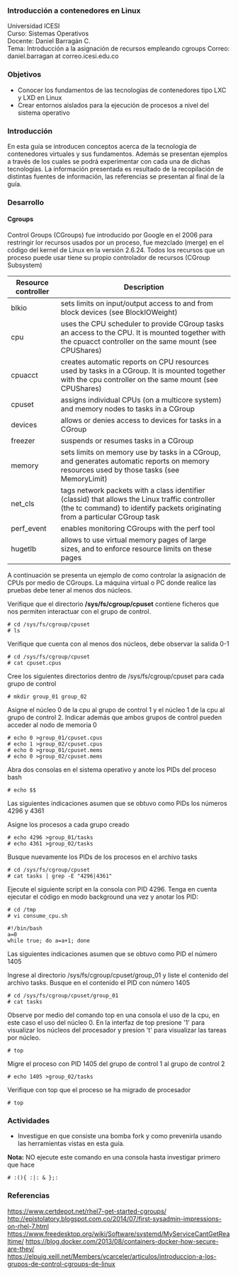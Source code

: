 ### Introducción a contenedores en Linux
Universidad ICESI  
Curso: Sistemas Operativos  
Docente: Daniel Barragán C.  
Tema: Introducción a la asignación de recursos empleando cgroups 
Correo: daniel.barragan at correo.icesi.edu.co

### Objetivos
* Conocer los fundamentos de las tecnologías de contenedores tipo LXC y LXD en Linux
* Crear entornos aislados para la ejecución de procesos a nivel del sistema operativo

### Introducción
En esta guía se introducen conceptos acerca de la tecnología de contenedores virtuales y sus fundamentos. Además se presentan
ejemplos a través de los cuales se podrá experimentar con cada una de dichas tecnologías. La información presentada es resultado de la recopilación de distintas fuentes de información, las referencias se presentan al final de la guía.

### Desarrollo

#### Cgroups
Control Groups (CGroups) fue introducido por Google en el 2006 para restringir lor recursos usados por un proceso, fue mezclado (merge) en el código del kernel de Linux en la versión 2.6.24. Todos los recursos que un proceso puede usar tiene su propio controlador de recursos (CGroup Subsystem)

| Resource controller | Description |
|------|------|
| blkio | sets limits on input/output access to and from block devices (see BlockIOWeight) |
| cpu | uses the CPU scheduler to provide CGroup tasks an access to the CPU. It is mounted together with the cpuacct controller on the same mount (see CPUShares) |
| cpuacct | creates automatic reports on CPU resources used by tasks in a CGroup. It is mounted together with the cpu controller on the same mount (see CPUShares) |
| cpuset | assigns individual CPUs (on a multicore system) and memory nodes to tasks in a CGroup |
| devices | allows or denies access to devices for tasks in a CGroup |
| freezer | suspends or resumes tasks in a CGroup |
| memory | sets limits on memory use by tasks in a CGroup, and generates automatic reports on memory resources used by those tasks (see MemoryLimit) |
| net_cls | tags network packets with a class identifier (classid) that allows the Linux traffic controller (the tc command) to identify packets originating from a particular CGroup task |
| perf_event | enables monitoring CGroups with the perf tool |
| hugetlb | allows to use virtual memory pages of large sizes, and to enforce resource limits on these pages |

A continuación se presenta un ejemplo de como controlar la asignación de CPUs por medio de CGroups. La máquina virtual o PC donde realice las pruebas debe tener al menos dos núcleos.

Verifique que el directorio **/sys/fs/cgroup/cpuset** contiene ficheros que nos permiten interactuar con el grupo de control.
```
# cd /sys/fs/cgroup/cpuset
# ls
```

Verifique que cuenta con al menos dos núcleos, debe observar la salida 0-1
```
# cd /sys/fs/cgroup/cpuset
# cat cpuset.cpus
```

Cree los siguientes directorios dentro de /sys/fs/cgroup/cpuset para cada grupo de control
```
# mkdir group_01 group_02
```

Asigne el núcleo 0 de la cpu al grupo de control 1 y el núcleo 1 de la cpu al grupo de control 2. Indicar además que ambos grupos de control pueden acceder al nodo de memoria 0
```
# echo 0 >group_01/cpuset.cpus
# echo 1 >group_02/cpuset.cpus
# echo 0 >group_01/cpuset.mems
# echo 0 >group_02/cpuset.mems
```

Abra dos consolas en el sistema operativo y anote los PIDs del proceso bash
```
# echo $$
```

Las siguientes indicaciones asumen que se obtuvo como PIDs los números 4296 y 4361

Asigne los procesos a cada grupo creado
```
# echo 4296 >group_01/tasks
# echo 4361 >group_02/tasks
```

Busque nuevamente los PIDs de los procesos en el archivo tasks
```
# cd /sys/fs/cgroup/cpuset
# cat tasks | grep -E "4296|4361"
```

Ejecute el siguiente script en la consola con PID 4296. Tenga en cuenta ejecutar el código en modo background una vez y anotar los PID:
```
# cd /tmp
# vi consume_cpu.sh

#!/bin/bash
a=0
while true; do a=a+1; done
```

Las siguientes indicaciones asumen que se obtuvo como PID el número 1405

Ingrese al directorio /sys/fs/cgroup/cpuset/group_01 y liste el contenido del archivo tasks. Busque en el contenido el PID con número 1405
```
# cd /sys/fs/cgroup/cpuset/group_01
# cat tasks
```

Observe por medio del comando top en una consola el uso de la cpu, en este caso el uso del núcleo 0. En la interfaz de top presione '1' para visualizar los núcleos del procesador y presion 't' para visualizar las tareas por núcleo.
```
# top
```

Migre el proceso con PID 1405 del grupo de control 1 al grupo de control 2
```
# echo 1405 >group_02/tasks
```

Verifique con top que el proceso se ha migrado de procesador
```
# top
```

### Actividades

* Investigue en que consiste una bomba fork y como prevenirla usando las herramientas vistas en esta guía.

**Nota:** NO ejecute este comando en una consola hasta investigar primero que hace
```
# :(){ :|: & };:
```

### Referencias
https://www.certdepot.net/rhel7-get-started-cgroups/
http://epistolatory.blogspot.com.co/2014/07/first-sysadmin-impressions-on-rhel-7.html
https://www.freedesktop.org/wiki/Software/systemd/MyServiceCantGetRealtime/
https://blog.docker.com/2013/08/containers-docker-how-secure-are-they/  
https://elpuig.xeill.net/Members/vcarceler/articulos/introduccion-a-los-grupos-de-control-cgroups-de-linux
